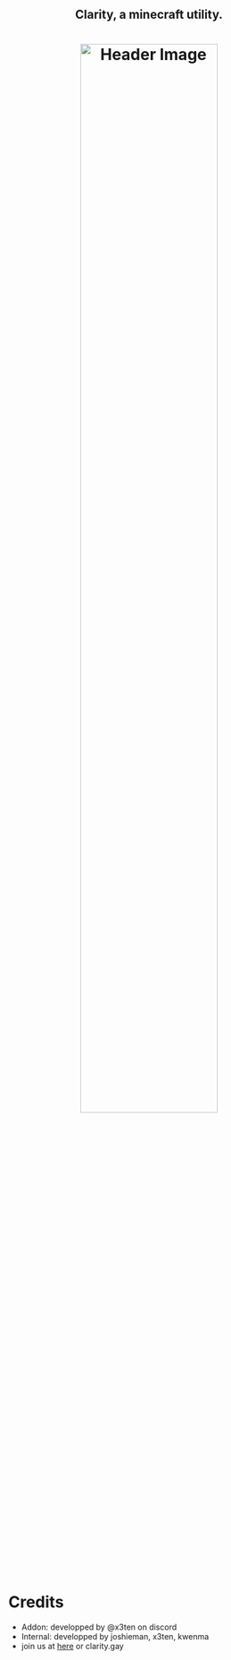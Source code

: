 <h2 align="center">Clarity, a minecraft utility.</h2>
<h1 align="center">
  <img src="https://r2.e-z.host/049cab41-5ed3-4a5c-a42f-5b83b721f333/pl71ntej.png" alt="Header Image" style="width:70%; max-width:600px;"/>
</h1>

# Credits
- Addon: developped by @x3ten on discord
- Internal: developped by joshieman, x3ten, kwenma
- join us at [here](https://discord.gg/JKDKbfc5mu) or clarity.gay
